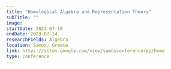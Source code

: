 ```yaml
---
title: "Homological Algebra and Representation Theory"
subTitle: ""
image:
startDate: 2023-07-10
endDate: 2023-07-14
researchFields: Algebra
location: Samos, Greece
link: https://sites.google.com/view/samosconferencerep/home
type: conference
---
```


